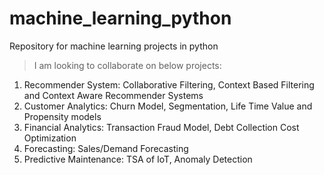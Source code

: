 # machine_learning_python
 Repository for machine learning projects in python
>I am looking to collaborate on below projects:
1) Recommender System: Collaborative Filtering, Context Based Filtering and Context Aware Recommender Systems
2) Customer Analytics: Churn Model, Segmentation, Life Time Value and Propensity models
3) Financial Analytics: Transaction Fraud Model, Debt Collection Cost Optimization
4) Forecasting: Sales/Demand Forecasting
5) Predictive Maintenance: TSA of IoT, Anomaly Detection
